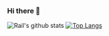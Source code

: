 ### Hi there 👋


![Rail's github stats](https://github-readme-stats.vercel.app/api?username=alf3ratz&hide=stars,prs,issues,contribs)
[![Top Langs](https://github-readme-stats.vercel.app/api/top-langs/?username=alf3ratz&layout=compact)](https://github.com/alf3ratz/github-readme-stats)
